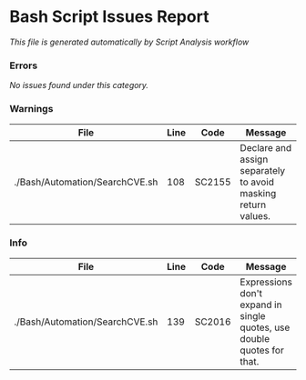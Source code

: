 # Bash Script Issues Report
_This file is generated automatically by Script Analysis workflow_

### Errors
_No issues found under this category._

### Warnings
| File | Line | Code | Message |
| ---- | ---- | ---- | ------- |
| ./Bash/Automation/SearchCVE.sh | 108 | SC2155 | Declare and assign separately to avoid masking return values.  |

### Info
| File | Line | Code | Message |
| ---- | ---- | ---- | ------- |
| ./Bash/Automation/SearchCVE.sh | 139 | SC2016 | Expressions don't expand in single quotes, use double quotes for that.  |

